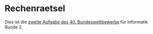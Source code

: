 # Rechenraetsel
Dies ist die [zweite Aufgabe des 40. Bundeswettbewerbs](https://bwinf.de/bundeswettbewerb/40/2/) für Informatik Runde 2.

